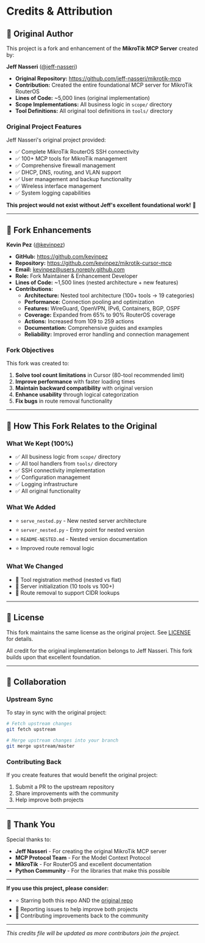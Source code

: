 # Credits & Attribution

## 🙏 **Original Author**

This project is a fork and enhancement of the **MikroTik MCP Server** created by:

**Jeff Nasseri** ([@jeff-nasseri](https://github.com/jeff-nasseri))
- **Original Repository:** https://github.com/jeff-nasseri/mikrotik-mcp
- **Contribution:** Created the entire foundational MCP server for MikroTik RouterOS
- **Lines of Code:** ~5,000 lines (original implementation)
- **Scope Implementations:** All business logic in `scope/` directory
- **Tool Definitions:** All original tool definitions in `tools/` directory

### Original Project Features

Jeff Nasseri's original project provided:
- ✅ Complete MikroTik RouterOS SSH connectivity
- ✅ 100+ MCP tools for MikroTik management
- ✅ Comprehensive firewall management
- ✅ DHCP, DNS, routing, and VLAN support
- ✅ User management and backup functionality
- ✅ Wireless interface management
- ✅ System logging capabilities

**This project would not exist without Jeff's excellent foundational work!** 🌟

---

## 🔧 **Fork Enhancements**

**Kevin Pez** ([@kevinpez](https://github.com/kevinpez))
- **GitHub:** https://github.com/kevinpez
- **Repository:** https://github.com/kevinpez/mikrotik-cursor-mcp
- **Email:** kevinpez@users.noreply.github.com
- **Role:** Fork Maintainer & Enhancement Developer
- **Lines of Code:** ~1,500 lines (nested architecture + new features)
- **Contributions:**
  - **Architecture:** Nested tool architecture (100+ tools → 19 categories)
  - **Performance:** Connection pooling and optimization
  - **Features:** WireGuard, OpenVPN, IPv6, Containers, BGP, OSPF
  - **Coverage:** Expanded from 65% to 90% RouterOS coverage
  - **Actions:** Increased from 109 to 259 actions
  - **Documentation:** Comprehensive guides and examples
  - **Reliability:** Improved error handling and connection management

### Fork Objectives

This fork was created to:
1. **Solve tool count limitations** in Cursor (80-tool recommended limit)
2. **Improve performance** with faster loading times
3. **Maintain backward compatibility** with original version
4. **Enhance usability** through logical categorization
5. **Fix bugs** in route removal functionality

---

## 🎯 **How This Fork Relates to the Original**

### What We Kept (100%)
- ✅ All business logic from `scope/` directory
- ✅ All tool handlers from `tools/` directory
- ✅ SSH connectivity implementation
- ✅ Configuration management
- ✅ Logging infrastructure
- ✅ All original functionality

### What We Added
- ⭐ `serve_nested.py` - New nested server architecture
- ⭐ `server_nested.py` - Entry point for nested version
- ⭐ `README-NESTED.md` - Nested version documentation
- ⭐ Improved route removal logic

### What We Changed
- 🔧 Tool registration method (nested vs flat)
- 🔧 Server initialization (10 tools vs 100+)
- 🔧 Route removal to support CIDR lookups

---

## 📜 **License**

This fork maintains the same license as the original project. See [LICENSE](LICENSE) for details.

All credit for the original implementation belongs to Jeff Nasseri. This fork builds upon that excellent foundation.

---

## 🤝 **Collaboration**

### Upstream Sync

To stay in sync with the original project:

```bash
# Fetch upstream changes
git fetch upstream

# Merge upstream changes into your branch
git merge upstream/master
```

### Contributing Back

If you create features that would benefit the original project:
1. Submit a PR to the upstream repository
2. Share improvements with the community
3. Help improve both projects

---

## 🌟 **Thank You**

Special thanks to:

- **Jeff Nasseri** - For creating the original MikroTik MCP server
- **MCP Protocol Team** - For the Model Context Protocol
- **MikroTik** - For RouterOS and excellent documentation
- **Python Community** - For the libraries that make this possible

---

**If you use this project, please consider:**
- ⭐ Starring both this repo AND the [original repo](https://github.com/jeff-nasseri/mikrotik-mcp)
- 🐛 Reporting issues to help improve both projects
- 🤝 Contributing improvements back to the community

---

*This credits file will be updated as more contributors join the project.*
